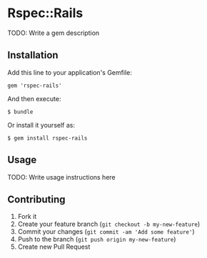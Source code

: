 # Rspec::Rails

TODO: Write a gem description

## Installation

Add this line to your application's Gemfile:

    gem 'rspec-rails'

And then execute:

    $ bundle

Or install it yourself as:

    $ gem install rspec-rails

## Usage

TODO: Write usage instructions here

## Contributing

1. Fork it
2. Create your feature branch (`git checkout -b my-new-feature`)
3. Commit your changes (`git commit -am 'Add some feature'`)
4. Push to the branch (`git push origin my-new-feature`)
5. Create new Pull Request
